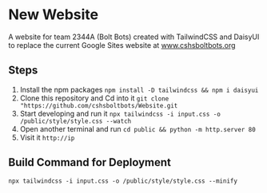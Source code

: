 # New Website
A website for team 2344A (Bolt Bots) created with TailwindCSS and DaisyUI to replace the current Google Sites website at www.cshsboltbots.org
## Steps
1. Install the npm packages
```npm install -D tailwindcss && npm i daisyui```
2. Clone this repository and Cd into it
```git clone "https://github.com/cshsboltbots/Website.git```
3. Start developing and run it
```npx tailwindcss -i input.css -o /public/style/style.css --watch```
4. Open another terminal and run
```cd public && python -m http.server 80```
5. Visit it
```http://ip```


## Build Command for Deployment
```npx tailwindcss -i input.css -o /public/style/style.css --minify```
